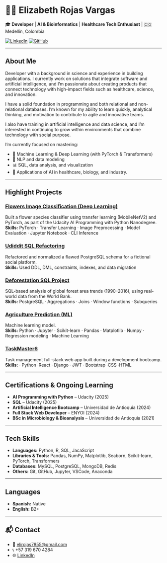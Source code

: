 # 👩‍🔬 Elizabeth Rojas Vargas

🎓 **Developer** | **AI & Bioinformatics** | **Healthcare Tech Enthusiast** |  🇨🇴 Medellín, Colombia  
 

[![LinkedIn](https://img.shields.io/badge/LinkedIn-Elizabeth%20Rojas-blue?logo=linkedin)](https://www.linkedin.com/in/elizabethrojasvargas/)
[![GitHub](https://img.shields.io/badge/GitHub-LizzyRV-black?logo=github)](https://github.com/LizzyRV)

---

## About Me

Developer with a background in science and experience in building applications. I currently work on solutions that integrate software and artificial intelligence, and I’m passionate about creating products that connect technology with high-impact fields such as healthcare, science, and innovation.

I have a solid foundation in programming and both relational and non-relational databases. I’m known for my ability to learn quickly, analytical thinking, and motivation to contribute to agile and innovative teams.

I also have training in artificial intelligence and data science, and I’m interested in continuing to grow within environments that combine technology with social purpose.

I’m currently focused on mastering:
- 🔢 Machine Learning & Deep Learning (with PyTorch & Transformers)
- 🧠 NLP and data modeling
- 📊 SQL, data analysis, and visualization
- 🔬 Applications of AI in healthcare, biology, and industry.

---

## Highlight Projects
### [Flowers Image Classification (Deep Learning)](https://github.com/LizzyRV/flowers_classification_deep_learning)
Built a flower species classifier using transfer learning (MobileNetV2) and PyTorch, as part of the Udacity AI Programming with Python Nanodegree.  
**Skills:** PyTorch · Transfer Learning · Image Preprocessing · Model Evaluation · Jupyter Notebook · CLI Inference

### [Udiddit SQL Refactoring](https://github.com/LizzyRV/udiddit_sql)
Refactored and normalized a flawed PostgreSQL schema for a fictional social platform.  
**Skills:** Used DDL, DML, constraints, indexes, and data migration  
### [Deforestation SQL Project](https://github.com/LizzyRV/deforestation_sql_project)
SQL-based analysis of global forest area trends (1990–2016), using real-world data from the World Bank.  
**Skills:** PostgreSQL · Aggregations · Joins · Window functions · Subqueries

### [Agriculture Prediction (ML)](https://github.com/LizzyRV/agriculture-prediction-machinelearning)
Machine learning model.  
**Skills:** Python · Jupyter · Scikit-learn · Pandas · Matplotlib · Numpy · Regression modeling · Machine Learning 

### [TaskMaster6](https://github.com/LizzyRV/TaskMaster6)
Task management full-stack web app built during a development bootcamp.  
**Skills:** · Python ·React · Django · JWT · Bootstrap ·CSS ·HTML

---

## Certifications & Ongoing Learning

- **AI Programming with Python** – Udacity (2025)
- **SQL** – Udacity (2025)
- **Artificial Intelligence Bootcamp** – Universidad de Antioquia (2024)
- **Full Stack Web Developer** – ENYOI (2024)
- **BSc in Microbiology & Bioanalysis** – Universidad de Antioquia (2021)


---

## Tech Skills

- **Languages:** Python, R, SQL, JacaScript
- **Libraries & Tools:** Pandas, NumPy, Matplotlib, Seaborn, Scikit-learn, PyTorch, Transformers
- **Databases:** MySQL, PostgreSQL, MongoDB, Redis
- **Others:** Git, GitHub, Jupyter, VSCode, Anaconda

---

## Languages

- **Spanish:** Native
- **English:** B2+

---

## 📬 Contact

- 📧 elirojas7855@gmail.com
- 📞 +57 319 670 4284
- 🌐 [LinkedIn](https://www.linkedin.com/in/elizabethrojasvargas/)
